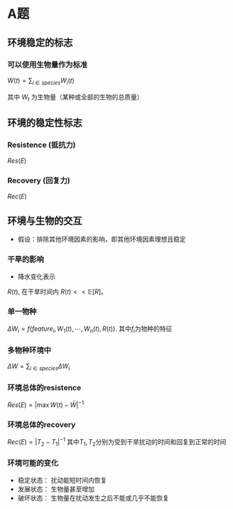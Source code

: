# A题

## 环境稳定的标志
 
### 可以使用生物量作为标准

$W(t) = \sum_{i \in  species} W_{i}(t)$

其中 $W_{t}$ 为生物量（某种或全部的生物的总质量）

## 环境的稳定性标志

### Resistence (抵抗力)

$Res(E)$

### Recovery (回复力)

$Rec(E)$

## 环境与生物的交互

- 假设：排除其他环境因素的影响，即其他环境因素理想且稳定

### 干旱的影响

- 降水变化表示
  
$R(t)$, 在干旱时间内 $R(t) << \mathbb{E}[R]$。

### 单一物种

$\Delta W_{i} = f(feature_{i} ,W_{1}(t), \cdots, W_{n}(t), R(t)).$ 其中$f_{i}$为物种的特征

### 多物种环境中

$\Delta W = \sum_{i \in  species} \Delta W_{i}$

### 环境总体的resistence

$Res(E) = |\max W(t) - \bar{W}|^{-1}$

### 环境总体的recovery 

$Rec(E) = |T_{2} - T_{1}|^{-1}$ 
其中$T_{1},T_{2}$分别为受到干旱扰动的时间和回复到正常的时间

### 环境可能的变化

- 稳定状态： 扰动能短时间内恢复
- 发展状态： 生物量甚至增加
- 破坏状态： 生物量在扰动发生之后不能或几乎不能恢复